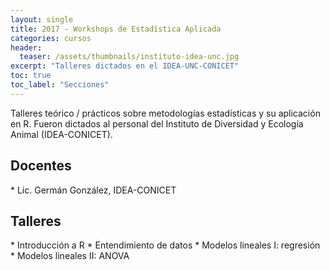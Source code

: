```yaml
---
layout: single
title: 2017 - Workshops de Estadística Aplicada
categories: cursos
header:
  teaser: /assets/thumbnails/instituto-idea-unc.jpg
excerpt: "Talleres dictados en el IDEA-UNC-CONICET"
toc: true
toc_label: "Secciones"
---
```


Talleres teórico / prácticos sobre metodologías estadísticas y su aplicación en R. Fueron dictados al personal del Instituto de Diversidad y Ecología Animal (IDEA-CONICET).

<!--more-->

<h2>Docentes</h2>
* Lic. Germán González, IDEA-CONICET

<h2>Talleres</h2>
* Introducción a R 
* Entendimiento de datos 
* Modelos lineales I: regresión 
* Modelos lineales II: ANOVA 

